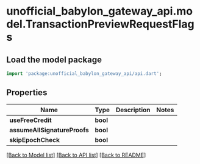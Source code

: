 # unofficial_babylon_gateway_api.model.TransactionPreviewRequestFlags

## Load the model package
```dart
import 'package:unofficial_babylon_gateway_api/api.dart';
```

## Properties
Name | Type | Description | Notes
------------ | ------------- | ------------- | -------------
**useFreeCredit** | **bool** |  | 
**assumeAllSignatureProofs** | **bool** |  | 
**skipEpochCheck** | **bool** |  | 

[[Back to Model list]](../README.md#documentation-for-models) [[Back to API list]](../README.md#documentation-for-api-endpoints) [[Back to README]](../README.md)


